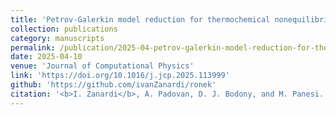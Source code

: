 ```yaml
---
title: 'Petrov-Galerkin model reduction for thermochemical nonequilibrium gas mixtures'
collection: publications
category: manuscripts
permalink: /publication/2025-04-petrov-galerkin-model-reduction-for-thermochemical-nonequilibrium-gas-mixtures
date: 2025-04-10
venue: 'Journal of Computational Physics'
link: 'https://doi.org/10.1016/j.jcp.2025.113999'
github: 'https://github.com/ivanZanardi/ronek'
citation: '<b>I. Zanardi</b>, A. Padovan, D. J. Bodony, and M. Panesi. &quot;Petrov‑Galerkin model reduction for thermochemical nonequilibrium gas mixtures&quot;. In: <i>Journal of Computational Physics</i> 533 (Apr. 2025), DOI: 10.1016/j.jcp.2025.113999.'
---
```


